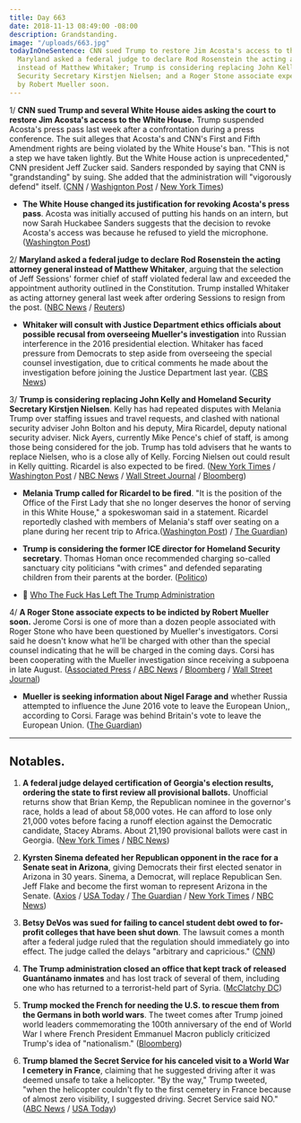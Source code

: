 ```yaml
---
title: Day 663
date: 2018-11-13 08:49:00 -08:00
description: Grandstanding.
image: "/uploads/663.jpg"
todayInOneSentence: CNN sued Trump to restore Jim Acosta's access to the White House;
  Maryland asked a federal judge to declare Rod Rosenstein the acting attorney general
  instead of Matthew Whitaker; Trump is considering replacing John Kelly and Homeland
  Security Secretary Kirstjen Nielsen; and a Roger Stone associate expects to be indicted
  by Robert Mueller soon.
---
```


1/ **CNN sued Trump and several White House aides asking the court to restore Jim Acosta's access to the White House.** Trump suspended Acosta's press pass last week after a confrontation during a press conference. The suit alleges that Acosta's and CNN's First and Fifth Amendment rights are being violated by the White House's ban. "This is not a step we have taken lightly. But the White House action is unprecedented," CNN president Jeff Zucker said. Sanders responded by saying that CNN is "grandstanding" by suing. She added that the administration will "vigorously defend" itself. ([CNN](https://www.cnn.com/2018/11/13/media/cnn-sues-trump/index.html) / [Washignton Post](https://www.washingtonpost.com/lifestyle/style/cnn-sues-white-house-to-regain-access-for-reporter-jim-acosta/2018/11/13/afc3423c-e6bf-11e8-bbdb-72fdbf9d4fed_story.html) / [New York Times](https://www.nytimes.com/2018/11/13/business/media/cnn-jim-acosta-trump-lawsuit.html))

* **The White House changed its justification for revoking Acosta's press pass**. Acosta was initially accused of putting his hands on an intern, but now Sarah Huckabee Sanders suggests that the decision to revoke Acosta's access was because he refused to yield the microphone. ([Washington Post](https://www.washingtonpost.com/politics/2018/11/13/white-house-is-changing-its-tune-why-it-yanked-jim-acostas-press-pass/))

2/ **Maryland asked a federal judge to declare Rod Rosenstein the acting attorney general instead of Matthew Whitaker**, arguing that the selection of Jeff Sessions' former chief of staff violated federal law and exceeded the appointment authority outlined in the Constitution. Trump installed Whitaker as acting attorney general last week after ordering Sessions to resign from the post. ([NBC News](https://www.nbcnews.com/politics/justice-department/state-maryland-asks-judge-declare-rosenstein-acting-attorney-general-n935446) / [Reuters](https://www.reuters.com/article/us-usa-trump-whitaker/maryland-files-legal-challenge-to-acting-u-s-attorney-general-appointment-idUSKCN1NI28R))

* **Whitaker will consult with Justice Department ethics officials about possible recusal from overseeing Mueller's investigation** into Russian interference in the 2016 presidential election. Whitaker has faced pressure from Democrats to step aside from overseeing the special counsel investigation, due to critical comments he made about the investigation before joining the Justice Department last year. ([CBS News](https://www.cbsnews.com/news/matt-whitaker-to-consult-with-justice-dept-about-possible-recusal-from-russia-probe/))

3/ **Trump is considering replacing John Kelly and Homeland Security Secretary Kirstjen Nielsen**. Kelly has had repeated disputes with Melania Trump over staffing issues and travel requests, and clashed with national security adviser John Bolton and his deputy, Mira Ricardel, deputy national security adviser. Nick Ayers, currently Mike Pence's chief of staff, is among those being considered for the job. Trump has told advisers that he wants to replace Nielsen, who is a close ally of Kelly. Forcing Nielsen out could result in Kelly quitting. Ricardel is also expected to be fired. ([New York Times](https://www.nytimes.com/2018/11/13/us/politics/trump-kirstjen-nielsen-homeland-security-john-kelly.html) / [Washington Post](https://www.washingtonpost.com/world/national-security/trump-is-preparing-to-remove-kirstjen-nielsen-as-homeland-security-secretary-aides-say/2018/11/12/77111496-e6b0-11e8-bbdb-72fdbf9d4fed_story.html) / [NBC News](https://www.nbcnews.com/politics/donald-trump/after-clashes-first-lady-others-kelly-may-soon-exit-white-n935686) / [Wall Street Journal](https://www.wsj.com/articles/trump-has-decided-to-remove-homeland-security-secretary-nielsen-1542126979) / [Bloomberg](https://www.bloomberg.com/news/articles/2018-11-13/trump-preparing-to-oust-homeland-security-secretary-post-says))

* **Melania Trump called for Ricardel to be fired**. "It is the position of the Office of the First Lady that she no longer deserves the honor of serving in this White House," a spokeswoman said in a statement. Ricardel reportedly clashed with members of Melania's staff over seating on a plane during her recent trip to Africa.([Washington Post](https://www.washingtonpost.com/politics/first-lady-melania-trumps-office-calls-for-firing-of-white-house-national-security-official/2018/11/13/1b4c3f28-e77d-11e8-bbdb-72fdbf9d4fed_story.html)) / [The Guardian](https://www.theguardian.com/us-news/2018/nov/13/melania-trump-mira-ricardel-aide-to-be-fired-white-house-latest))

* **Trump is considering the former ICE director for Homeland Security secretary**. Thomas Homan once recommended charging so-called sanctuary city politicians "with crimes" and defended separating children from their parents at the border. ([Politico](https://www.politico.com/story/2018/11/13/trump-considers-homan-dhs-chief-987657))

* 👋 [Who The Fuck Has Left The Trump Administration](https://talk.whatthefuckjusthappenedtoday.com/t/who-the-fuck-has-left-the-trump-administration/908)

4/ **A Roger Stone associate expects to be indicted by Robert Mueller soon.** Jerome Corsi is one of more than a dozen people associated with Roger Stone who have been questioned by Mueller's investigators. Corsi said he doesn't know what he'll be charged with other than the special counsel indicating that he will be charged in the coming days. Corsi has been cooperating with the Mueller investigation since receiving a subpoena in late August. ([Associated Press](https://apnews.com/a598bf57c77a4bd69dc101b0f96cf248) / [ABC News](https://abcnews.go.com/Politics/special-counsel-witness-expects-charged-mueller-probe/story?id=59148352) / [Bloomberg](https://www.bloomberg.com/news/articles/2018-11-13/new-mueller-indictments-expected-as-soon-as-tuesday-cbs-reports) / [Wall Street Journal](https://www.wsj.com/articles/conservative-activist-jerome-corsi-says-he-expects-to-be-indicted-in-mueller-probe-1542063143))

* **Mueller is seeking information about Nigel Farage and** whether Russia attempted to influence the June 2016 vote to leave the European Union,, according to Corsi. Farage was behind Britain's vote to leave the European Union. ([The Guardian](https://www.theguardian.com/us-news/2018/nov/13/nigel-farage-mueller-russia-investigation-trump-latest-jerome-corsi-claim))

---

## Notables.

1. **A federal judge delayed certification of Georgia's election results, ordering the state to first review all provisional ballots.** Unofficial returns show that Brian Kemp, the Republican nominee in the governor's race, holds a lead of about 58,000 votes. He can afford to lose only 21,000 votes before facing a runoff election against the Democratic candidate, Stacey Abrams. About 21,190 provisional ballots were cast in Georgia. ([New York Times](https://www.nytimes.com/2018/11/12/us/georgia-governor-election.html) / [NBC News](https://www.nbcnews.com/politics/elections/judge-orders-georgia-protect-provisional-ballots-abrams-kemp-race-n935561))

2. **Kyrsten Sinema defeated her Republican opponent in the race for a Senate seat in Arizona**, giving Democrats their first elected senator in Arizona in 30 years. Sinema, a Democrat, will replace Republican Sen. Jeff Flake and become the first woman to represent Arizona in the Senate. ([Axios](https://www.axios.com/kyrsten-sinema-jeff-flake-martha-mcsally-arizona-senate-cd83f897-da6d-4397-b970-cefe0f502159.html) / [USA Today](https://www.usatoday.com/story/news/politics/elections/2018/11/13/election-2018-update/1985929002/) / [The Guardian](https://www.theguardian.com/us-news/2018/nov/12/kyrsten-sinema-beats-martha-mcsally-arizona-senator) / [New York Times](https://www.nytimes.com/2018/11/12/us/kyrsten-sinema-arizona-senator.html) / [NBC News](https://www.nbcnews.com/politics/politics-news/democrat-kyrsten-sinema-wins-arizona-senate-race-after-nail-biter-n935206))

3. **Betsy DeVos was sued for failing to cancel student debt owed to for-profit colleges that have been shut down**. The lawsuit comes a month after a federal judge ruled that the regulation should immediately go into effect. The judge called the delays "arbitrary and capricious." ([CNN](https://www.cnn.com/2018/11/13/politics/betsy-devos-sued-debt-relief/index.html))

4. **The Trump administration closed an office that kept track of released Guantánamo inmates** and has lost track of several of them, including one who has returned to a terrorist-held part of Syria. ([McClatchy DC](https://www.mcclatchydc.com/news/nation-world/national/national-security/guantanamo/article220993900.html))

5. **Trump mocked the French for needing the U.S. to rescue them from the Germans in both world wars**. The tweet comes after Trump joined world leaders commemorating the 100th anniversary of the end of World War I where French President Emmanuel Macron publicly criticized Trump's idea of "nationalism." ([Bloomberg](https://www.bloomberg.com/news/articles/2018-11-13/trump-renews-attack-on-macron-as-bromance-turns-sours))

6. **Trump blamed the Secret Service for his canceled visit to a World War I cemetery in France**, claiming that he suggested driving after it was deemed unsafe to take a helicopter. "By the way," Trump tweeted, "when the helicopter couldn't fly to the first cemetery in France because of almost zero visibility, I suggested driving. Secret Service said NO." ([ABC News](https://abcnews.go.com/Politics/president-trump-blames-secret-service-canceled-visit-wwi/story?id=59160398) / [USA Today](https://www.usatoday.com/story/news/politics/2018/11/13/donald-trump-secret-service-cemetery-trip-france/1986252002/))
